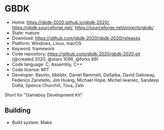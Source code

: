 # GBDK

- Home: https://gbdk-2020.github.io/gbdk-2020/, https://gbdk.sourceforge.net/, https://sourceforge.net/projects/gbdk/
- State: mature
- Download: https://github.com/gbdk-2020/gbdk-2020/releases
- Platform: Windows, Linux, macOS
- Keyword: framework
- Code repository: https://github.com/gbdk-2020/gbdk-2020.git (@created 2020, @stars 1098, @forks 69)
- Code language: C, Assembly, C++
- Code license: MIT
- Developer: Basxto, bbbbbr, Daniel Rammelt, DaSalba, David Galloway, Federico Zanetello, Jim Huang, Michael Hope, Michel Iwaniec, Sandeep Dutta, Spence Churchill, Toxa, Zalo

Short for "Gameboy Development Kit"

## Building

- Build system: Make
